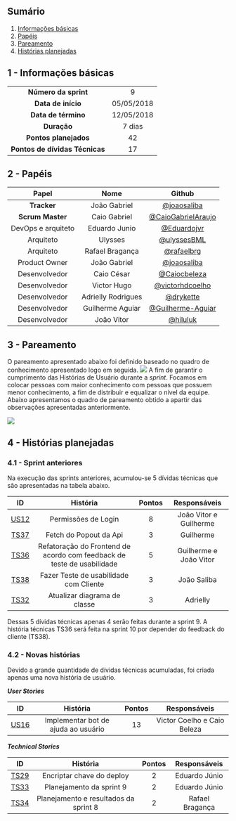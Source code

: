 ## Sumário

1. [Informações básicas](#1---informações-básicas)
1. [Papéis](#2---papéis)
1. [Pareamento](#3---pareamento)
1. [Histórias planejadas](#4---histórias-planejadas)


## 1 - Informações básicas

| | |
|:--:|:--:|
|**Número da sprint**|9|
|**Data de início**|05/05/2018|
|**Data de término**|12/05/2018|
|**Duração**|7 dias|
|**Pontos planejados**|42|
|**Pontos de dívidas Técnicas**|17|

## 2 - Papéis

|Papel|Nome|Github|
|:---:|:--:|:--:|
|**Tracker**|João Gabriel|[@joaosaliba]()|
|**Scrum Master**|Caio Gabriel| [@CaioGabrielAraujo]()|
|DevOps e arquiteto|Eduardo Junio|[@Eduardojvr](https://github.com/Eduardojvr)|
|Arquiteto|Ulysses|[@ulyssesBML]()|
|Arquiteto|Rafael Bragança|[@rafaelbrg](https://github.com/rafaelbrg)|
|Product Owner|João Gabriel|[@joaosaliba]()|
|Desenvolvedor|Caio César|[@Caiocbeleza]()|
|Desenvolvedor|Victor Hugo|[@victorhdcoelho]()|
|Desenvolvedor|Adrielly Rodrigues|[@drykette]()|
|Desenvolvedor|Guilherme Aguiar|[@Guilherme-Aguiar]()|
|Desenvolvedor|João Vitor|[@hiluluk]()|

## 3 - Pareamento

O pareamento apresentado abaixo foi definido baseado no quadro de conhecimento apresentado logo em seguida.
<img src="{{site.baseurl}}/documentos/imagens/Sprint6/quadro_conhecimento.png">
A fim de garantir o cumprimento das Histórias de Usuário durante a *sprint*. Focamos em colocar pessoas com maior conhecimento com pessoas que possuem menor conhecimento, a fim de distribuir e equalizar o nível da equipe. Abaixo apresentamos o quadro de pareamento obtido a apartir das observações apresentadas anteriormente.

<img src="{{site.baseurl}}/documentos/imagens/Sprint_9/pareamentos9.png">


## 4 - Histórias planejadas

### 4.1 - Sprint anteriores

Na execução das sprints anteriores, acumulou-se 5 dívidas técnicas que são apresentadas na tabela abaixo.

|ID|História|Pontos|Responsáveis|
|:-:|:-----:|:----:|:----------:|
|[US12](https://github.com/fga-gpp-mds/2018.1_Gerencia_mais/issues/156)|Permissões de Login|8|João Vitor e Guilherme||
|[TS37](https://github.com/fga-gpp-mds/2018.1_Gerencia_mais/issues/136)|Fetch do Popout da Api|3|Guilherme|
|[TS36](https://github.com/fga-gpp-mds/2018.1_Gerencia_mais/issues/155)|Refatoração do Frontend de acordo com feedback de teste de usabilidade|5|Guilherme e João Vitor|
|[TS38](https://github.com/fga-gpp-mds/2018.1_Gerencia_mais/issues/153)|Fazer Teste de usabilidade com Cliente|3|João Saliba|
|[TS32](https://github.com/fga-gpp-mds/2018.1_Gerencia_mais/issues/152)|Atualizar diagrama de classe|3|Adrielly|

Dessas 5 dívidas técnicas apenas 4 serão feitas durante a sprint 9. A história técnicas TS36 será feita na sprint 10 por depender do feedback do cliente (TS38).

### 4.2 - Novas histórias

Devido a grande quantidade de dívidas técnicas acumuladas, foi criada apenas uma nova história de usuário.

  ***User Stories***

|ID|História|Pontos|Responsáveis|
|:-:|:-----:|:----:|:----------:|
|[US16](https://github.com/fga-gpp-mds/2018.1_Gerencia_mais/issues/166)|Implementar bot de ajuda ao usuário|13|Victor Coelho e Caio Beleza|

  ***Technical Stories***


|ID|História|Pontos|Responsáveis|
|:-:|:-----:|:----:|:----------:|
|[TS29](https://github.com/fga-gpp-mds/2018.1_Gerencia_mais/issues/146)|Encriptar chave do deploy|2|Eduardo Júnio|  
|[TS33](https://github.com/fga-gpp-mds/2018.1_Gerencia_mais/issues/163)|Planejamento da sprint 9|2|Eduardo Júnio|  
|[TS34](https://github.com/fga-gpp-mds/2018.1_Gerencia_mais/issues/164)|Planejamento e resultados da sprint 8|2|Rafael Bragança|  
